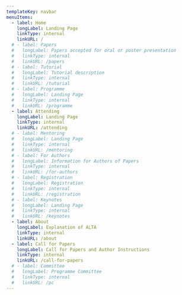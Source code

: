 ```yaml
---
templateKey: navbar
menuItems:
  - label: Home
    longLabel: Landing Page
    linkType: internal
    linkURL: /
  # - label: Papers
  #   longLabel: Papers accepted for oral or poster presentation
  #   linkType: internal
  #   linkURL: /papers
  # - label: Tutorial
  #   longLabel: Tutorial description
  #   linkType: internal
  #   linkURL: /tutorial
  # - label: Programme
  #   longLabel: Landing Page
  #   linkType: internal
  #   linkURL: /programme
  - label: Attending
    longLabel: Landing Page
    linkType: internal
    linkURL: /attending
  # - label: Mentoring
  #   longLabel: Landing Page
  #   linkType: internal
  #   linkURL: /mentoring
  # - label: For Authors
  #   longLabel: Information for Authors of Papers
  #   linkType: internal
  #   linkURL: /for-authors
  # - label: Registration
  #   longLabel: Registration
  #   linkType: internal
  #   linkURL: /registration
  # - label: Keynotes
  #   longLabel: Landing Page
  #   linkType: internal
  #   linkURL: /keynotes
  - label: About
    longLabel: Explanation of ALTA
    linkType: internal
    linkURL: /about
  - label: Call for Papers
    longLabel: Call for Papers and Author Instructions
    linkType: internal
    linkURL: /call-for-papers
  # - label: Committee
  #   longLabel: Programme Committee
  #   linkType: internal
  #   linkURL: /pc
---
```


